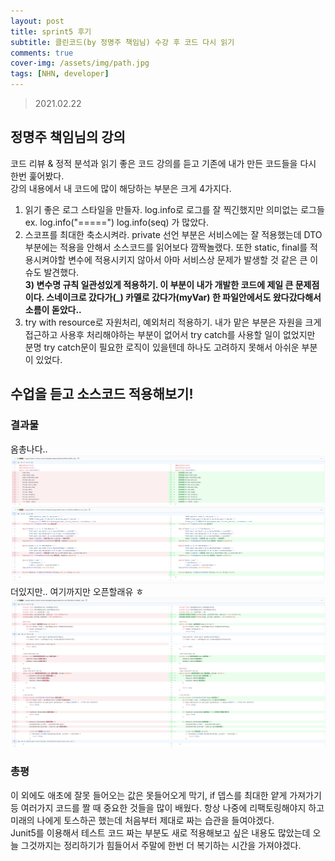 ```yaml
---
layout: post
title: sprint5 후기
subtitle: 클린코드(by 정명주 책임님) 수강 후 코드 다시 읽기
comments: true
cover-img: /assets/img/path.jpg
tags: [NHN, developer]
---
```


> 2021.02.22

## 정명주 책임님의 강의
코드 리뷰 & 정적 분석과 읽기 좋은 코드 강의를 듣고 기존에 내가 만든 코드들을 다시 한번 훑어봤다.<br>
강의 내용에서 내 코드에 많이 해당하는 부분은 크게 4가지다.<br>
1) 읽기 좋은 로그 스타일을 만들자. log.info로 로그를 잘 찍긴했지만 의미없는 로그들 ex. log.info("=====") log.info(seq) 가 많았다.<br>
2) 스코프를 최대한 축소시켜라. private 선언 부분은 서비스에는 잘 적용했는데 DTO부분에는 적용을 안해서 소스코드를 읽어보다 깜짝놀랬다. 또한 static, final를 적용시켜야할 변수에 적용시키지 않아서 아마 서비스상 문제가 발생할 것 같은 큰 이슈도 발견했다.<br>
**3) 변수명 규칙 일관성있게 적용하기. 이 부분이 내가 개발한 코드에 제일 큰 문제점이다. 스네이크로 갔다가(_) 카멜로 갔다가(myVar) 한 파일안에서도 왔다갔다해서 소름이 돋았다..** <br>
4) try with resource로 자원처리, 예외처리 적용하기. 내가 맡은 부분은 자원을 크게 접근하고 사용후 처리해야하는 부분이 없어서 try catch를 사용할 일이 없었지만 분명 try catch문이 필요한 로직이 있을텐데 하나도 고려하지 못해서 아쉬운 부분이 있었다.<br>


## 수업을 듣고 소스코드 적용해보기!

### 결과물
옴총나다..
![음청나다..](/assets/img/screenshot1.png)
더있지만.. 여기까지만 오픈할래유 ㅎ
![음청나다2..](/assets/img/screenshot2.png)

### 총평
이 외에도 애초에 잘못 들어오는 값은 못들어오게 막기, if 뎁스를 최대한 얕게 가져가기 등 여러가지 코드를 짤 때 중요한 것들을 많이 배웠다. 항상 나중에 리팩토링해야지 하고 미래의 나에게 토스하곤 했는데 처음부터 제대로 짜는 습관을 들여야겠다.<br>
Junit5를 이용해서 테스트 코드 짜는 부분도 새로 적용해보고 싶은 내용도 많았는데 오늘 그것까지는 정리하기가 힘들어서 주말에 한번 더 복기하는 시간을 가져야겠다.<br>


